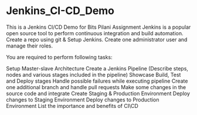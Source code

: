 # Jenkins_CI-CD_Demo
This is a Jenkins CI/CD Demo for Bits Pilani Assignment
Jenkins is a popular open source tool to perform continuous integration and build automation. Create a repo using git & Setup Jenkins. Create one administrator user and manage their roles. 

You are required to perform following tasks:

Setup Master-slave Architecture
Create a Jenkins Pipeline (Describe steps, nodes and various stages included in the pipeline)
Showcase Build, Test and Deploy stages
Handle possible failures while executing pipeline
Create one additional branch and handle pull requests
Make some changes in the source code and integrate
Create Staging & Production Environment
Deploy changes to Staging Environment
Deploy changes to Production Environment
List the importance and benefits of CI\CD
